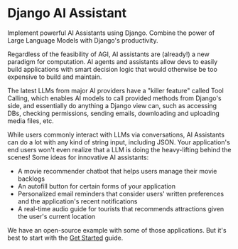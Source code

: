 # Django AI Assistant

Implement powerful AI Assistants using Django.
Combine the power of Large Language Models with Django's productivity.

Regardless of the feasibility of AGI, AI assistants are (already!) a new paradigm for computation.
AI agents and assistants allow devs to easily build applications with smart decision logic
that would otherwise be too expensive to build and maintain. 

The latest LLMs from major AI providers have a "killer feature" called Tool Calling,
which enables AI models to call provided methods from Django's side, and essentially
do anything a Django view can, such as accessing DBs, checking permissions, sending emails,
downloading and uploading media files, etc.

While users commonly interact with LLMs via conversations, AI Assistants can do a lot with any kind of string input, including JSON.
Your application's end users won't even realize that a LLM is doing the heavy-lifting behind the scenes!
Some ideas for innovative AI assistants:

- A movie recommender chatbot that helps users manage their movie backlogs
- An autofill button for certain forms of your application
- Personalized email reminders that consider users' written preferences and the application's recent notifications
- A real-time audio guide for tourists that recommends attractions given the user's current location

We have an open-source example with some of those applications. But it's best to start with the [Get Started](get-started.md) guide.
